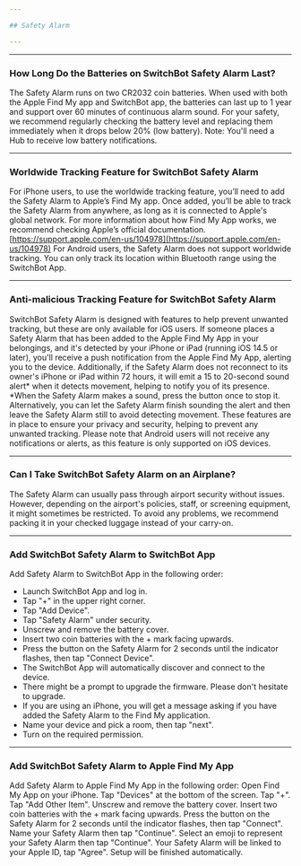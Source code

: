 ```yaml
---

## Safety Alarm

---
```


---
### How Long Do the Batteries on SwitchBot Safety Alarm Last?

The Safety Alarm runs on two CR2032 coin batteries. When used with both the Apple Find My app and SwitchBot app, the batteries can last up to 1 year and support over 60 minutes of continuous alarm sound. For your safety, we recommend regularly checking the battery level and replacing them immediately when it drops below 20% (low battery). 
Note: You'll need a Hub to receive low battery notifications.


---
### Worldwide Tracking Feature for SwitchBot Safety Alarm

For iPhone users, to use the worldwide tracking feature, you’ll need to add the Safety Alarm to Apple’s Find My app. Once added, you’ll be able to track the Safety Alarm from anywhere, as long as it is connected to Apple's global network.
For more information about how Find My App works, we recommend checking Apple’s official documentation.
[https://support.apple.com/en-us/104978](https://support.apple.com/en-us/104978)
For Android users, the Safety Alarm does not support worldwide tracking. You can only track its location within Bluetooth range using the SwitchBot App.


---
### Anti-malicious Tracking Feature for SwitchBot Safety Alarm

SwitchBot Safety Alarm is designed with features to help prevent unwanted tracking, but these are only available for iOS users. If someone places a Safety Alarm that has been added to the Apple Find My App in your belongings, and it's detected by your iPhone or iPad (running iOS 14.5 or later), you'll receive a push notification from the Apple Find My App, alerting you to the device.
Additionally, if the Safety Alarm does not reconnect to its owner's iPhone or iPad within 72 hours, it will emit a 15 to 20-second sound alert* when it detects movement, helping to notify you of its presence.
*When the Safety Alarm makes a sound, press the button once to stop it. Alternatively, you can let the Safety Alarm finish sounding the alert and then leave the Safety Alarm still to avoid detecting movement.
These features are in place to ensure your privacy and security, helping to prevent any unwanted tracking.
Please note that Android users will not receive any notifications or alerts, as this feature is only supported on iOS devices.


---
### Can I Take SwitchBot Safety Alarm on an Airplane?

The Safety Alarm can usually pass through airport security without issues. However, depending on the airport's policies, staff, or screening equipment, it might sometimes be restricted. To avoid any problems, we recommend packing it in your checked luggage instead of your carry-on.


---
### Add SwitchBot Safety Alarm to SwitchBot App

Add Safety Alarm to SwitchBot App in the following order:
- Launch SwitchBot App and log in.
- Tap "+" in the upper right corner.
- Tap "Add Device".
- Tap "Safety Alarm" under security.
- Unscrew and remove the battery cover.
- Insert two coin batteries with the + mark facing upwards.
- Press the button on the Safety Alarm for 2 seconds until the indicator flashes, then tap "Connect Device".
- The SwitchBot App will automatically discover and connect to the device.
- There might be a prompt to upgrade the firmware. Please don't hesitate to upgrade.
- If you are using an iPhone, you will get a message asking if you have added the Safety Alarm to the Find My application.
- Name your device and pick a room, then tap "next".
- Turn on the required permission.


---
### Add SwitchBot Safety Alarm to Apple Find My App

Add Safety Alarm to Apple Find My App in the following order:
Open Find My App on your iPhone.
Tap "Devices" at the bottom of the screen.
Tap "+".
Tap "Add Other Item".
Unscrew and remove the battery cover.
Insert two coin batteries with the + mark facing upwards.
Press the button on the Safety Alarm for 2 seconds until the indicator flashes, then tap "Connect".
Name your Safety Alarm then tap "Continue".
Select an emoji to represent your Safety Alarm then tap "Continue".
Your Safety Alarm will be linked to your Apple ID, tap "Agree".
Setup will be finished automatically.
